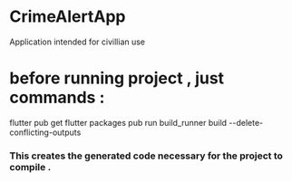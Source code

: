 # CrimeAlertApp
Application intended for civillian use 

# before running project , just commands :

flutter pub get
flutter packages pub run build_runner build --delete-conflicting-outputs

### This creates the generated code necessary for the project to compile .
